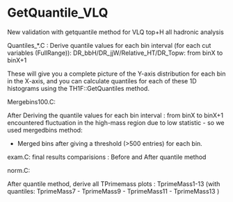 # GetQuantile_VLQ
New validation with getquantile method for VLQ top+H all hadronic analysis

Quantiles_*.C : Derive quantile values for each bin interval (for each cut variables (FullRange)): DR_bbH/DR_jjW/Relative_HT/DR_Topw: from binX to binX+1  

These will give you a complete picture of the Y-axis distribution for each bin in the X-axis, and you can calculate quantiles for each of these 1D histograms using the TH1F::GetQuantiles method.


Mergebins100.C: 

After Deriving the quantile values for each bin interval : from binX to binX+1 
encountered fluctuation in the high-mass region due to low statistic - so we used mergedbins method:
- Merged bins after giving a threshold (>500 entries) for each bin. 



exam.C:
final results comparisions : 
Before and After quantile method



norm.C:

After quantile method, derive all TPrimemass plots : TprimeMass1-13 (with quantiles: TprimeMass7 - TprimeMass9 - TprimeMass11 - TprimeMass13 )